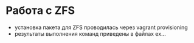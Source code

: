 # Работа с ZFS
  - установка пакета для ZFS проводилась через vagrant provisioning
  - результаты выполнения команд приведены в файлах ex...
